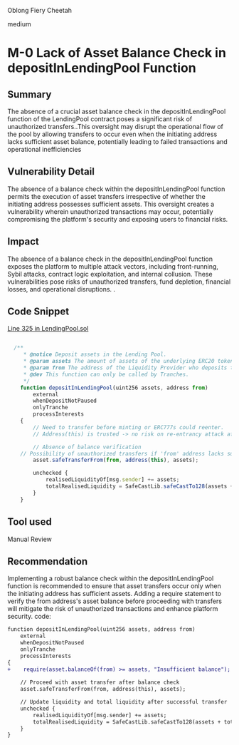 Oblong Fiery Cheetah

medium

# M-0 Lack of Asset Balance Check in depositInLendingPool Function

## Summary
The absence of a crucial asset balance check in the depositInLendingPool function of the LendingPool contract poses a significant risk of unauthorized transfers..This oversight may disrupt the operational flow of the pool by allowing transfers to occur even when the initiating address lacks sufficient asset balance, potentially leading to failed transactions and operational inefficiencies

## Vulnerability Detail
The absence of a balance check within the depositInLendingPool function permits the execution of asset transfers irrespective of whether the initiating address possesses sufficient assets. This oversight creates a vulnerability wherein unauthorized transactions may occur, potentially compromising the platform's security and exposing users to financial risks.
## Impact
The absence of a balance check in the depositInLendingPool function exposes the platform to multiple attack vectors, including front-running, Sybil attacks, contract logic exploitation, and internal collusion. These vulnerabilities pose risks of unauthorized transfers, fund depletion, financial losses,  and operational disruptions. .

## Code Snippet
[Line 325 in LendingPool.sol](https://github.com/arcadia-finance/lending-v2/blob/main/src/LendingPool.sol#L325)

```javascript

  /**
     * @notice Deposit assets in the Lending Pool.
     * @param assets The amount of assets of the underlying ERC20 tokens being deposited.
     * @param from The address of the Liquidity Provider who deposits the underlying ERC20 token via a Tranche.
     * @dev This function can only be called by Tranches.
     */
    function depositInLendingPool(uint256 assets, address from)
        external
        whenDepositNotPaused
        onlyTranche
        processInterests
    {
        // Need to transfer before minting or ERC777s could reenter.
        // Address(this) is trusted -> no risk on re-entrancy attack after transfer.

        // Absence of balance verification
    // Possibility of unauthorized transfers if 'from' address lacks sufficient balance
        asset.safeTransferFrom(from, address(this), assets);

        unchecked {
            realisedLiquidityOf[msg.sender] += assets;
            totalRealisedLiquidity = SafeCastLib.safeCastTo128(assets + totalRealisedLiquidity);
        }
    }


```

## Tool used

Manual Review

## Recommendation
Implementing a robust balance check within the depositInLendingPool function is recommended to ensure that asset transfers occur only when the initiating address has sufficient assets. Adding a require statement to verify the from address's asset balance before proceeding with transfers will mitigate the risk of unauthorized transactions and enhance platform security.
code:
```diff
function depositInLendingPool(uint256 assets, address from)
    external
    whenDepositNotPaused
    onlyTranche
    processInterests
{
+    require(asset.balanceOf(from) >= assets, "Insufficient balance");
    
    // Proceed with asset transfer after balance check
    asset.safeTransferFrom(from, address(this), assets);

    // Update liquidity and total liquidity after successful transfer
    unchecked {
        realisedLiquidityOf[msg.sender] += assets;
        totalRealisedLiquidity = SafeCastLib.safeCastTo128(assets + totalRealisedLiquidity);
    }
}

```


